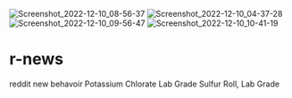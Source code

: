 ![Screenshot_2022-12-10_08-56-37](https://user-images.githubusercontent.com/120116812/206870208-c5f87a24-8ea5-4131-8c14-c136b2ac1da5.png)
![Screenshot_2022-12-10_04-37-28](https://user-images.githubusercontent.com/120116812/206870220-df8369d2-a060-4609-be9f-91d7a0ec4d2c.png)
![Screenshot_2022-12-10_09-56-47](https://user-images.githubusercontent.com/120116812/206868991-58a355a4-51b4-4516-94ef-e4b238c819cb.png)
![Screenshot_2022-12-10_10-41-19](https://user-images.githubusercontent.com/120116812/206870500-474877e5-6246-4811-956e-84174d8ad63b.png)

# r-news
reddit new behavoir
Potassium Chlorate Lab Grade
Sulfur Roll, Lab Grade

